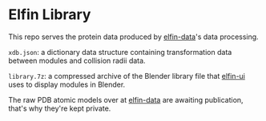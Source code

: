 # Elfin Library

This repo serves the protein data produced by [elfin-data](https://github.com/joy13975/elfin-data)'s data processing. 

```xdb.json```: a dictionary data structure containing transformation data between modules and collision radii data.

```library.7z```: a compressed archive of the Blender library file that [elfin-ui](https://github.com/joy13975/elfin-ui) uses to display modules in Blender.

The raw PDB atomic models over at [elfin-data](https://github.com/joy13975/elfin-data) are awaiting publication, that's why they're kept private.